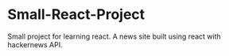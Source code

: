 # Small-React-Project
Small project for learning react. A news site built using react with hackernews API.
